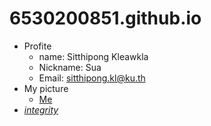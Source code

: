 # 6530200851.github.io
- Profite
  - name: Sitthipong Kleawkla
  - Nickname: Sua
  - Email: sitthipong.kl@ku.th
- My picture
  - [Me](https://drive.google.com/file/d/1pokP_2ssw22ACrIaqNhlTxhoDoCCWSWC/view?usp=drive_link)
- *[integrity](6530200851.github.io/integrity.md)* 
